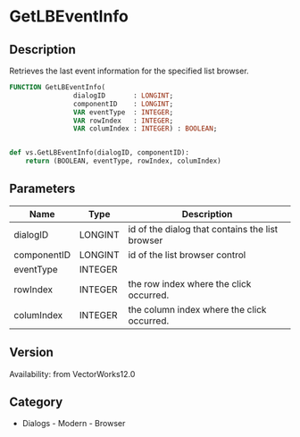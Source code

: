 # GetLBEventInfo

## Description
Retrieves the last event information for the specified list browser.

```pascal
FUNCTION GetLBEventInfo(
				dialogID       : LONGINT;
				componentID    : LONGINT;
				VAR eventType  : INTEGER;
				VAR rowIndex   : INTEGER;
				VAR columIndex : INTEGER) : BOOLEAN;
```

```python

def vs.GetLBEventInfo(dialogID, componentID):
    return (BOOLEAN, eventType, rowIndex, columIndex)
```

## Parameters
|Name|Type|Description|
|---|---|---|
|dialogID|LONGINT|id of the dialog that contains the list browser|
|componentID|LONGINT|id of the list browser control|
|eventType|INTEGER||
|rowIndex|INTEGER|the row index where the click occurred.|
|columIndex|INTEGER|the column index where the click occurred.|

## Version
Availability: from VectorWorks12.0
## Category
* Dialogs - Modern - Browser


